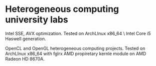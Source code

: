 Heterogeneous computing university labs
==================


Intel SSE, AVX optimization.
Tested on ArchLInux x86_64 \ Intel Core i5 Haswell generation.

OpenCL and OpenGL heterogeneous computing projects.
Tested on ArchLInux x86_64 with fglrx AMD propiretary kernle module on AMD Radeon HD 8670A.
